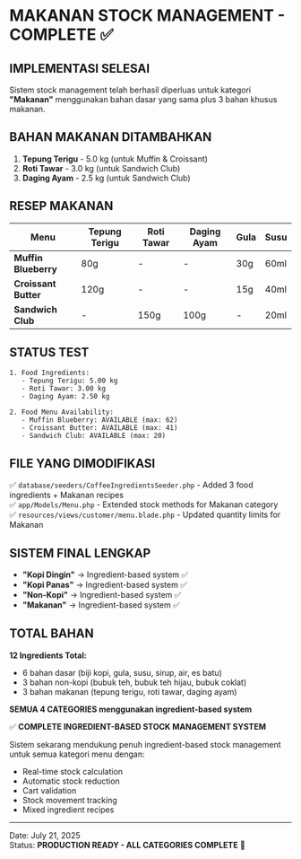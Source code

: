 # MAKANAN STOCK MANAGEMENT - COMPLETE ✅

## IMPLEMENTASI SELESAI

Sistem stock management telah berhasil diperluas untuk kategori **"Makanan"** menggunakan bahan dasar yang sama plus 3 bahan khusus makanan.

## BAHAN MAKANAN DITAMBAHKAN

1. **Tepung Terigu** - 5.0 kg (untuk Muffin & Croissant)
2. **Roti Tawar** - 3.0 kg (untuk Sandwich Club)
3. **Daging Ayam** - 2.5 kg (untuk Sandwich Club)

## RESEP MAKANAN

| Menu | Tepung Terigu | Roti Tawar | Daging Ayam | Gula | Susu |
|------|---------------|------------|-------------|------|------|
| **Muffin Blueberry** | 80g | - | - | 30g | 60ml |
| **Croissant Butter** | 120g | - | - | 15g | 40ml |
| **Sandwich Club** | - | 150g | 100g | - | 20ml |

## STATUS TEST

```
1. Food Ingredients:
   - Tepung Terigu: 5.00 kg
   - Roti Tawar: 3.00 kg
   - Daging Ayam: 2.50 kg

2. Food Menu Availability:
   - Muffin Blueberry: AVAILABLE (max: 62)
   - Croissant Butter: AVAILABLE (max: 41)
   - Sandwich Club: AVAILABLE (max: 20)
```

## FILE YANG DIMODIFIKASI

✅ `database/seeders/CoffeeIngredientsSeeder.php` - Added 3 food ingredients + Makanan recipes  
✅ `app/Models/Menu.php` - Extended stock methods for Makanan category  
✅ `resources/views/customer/menu.blade.php` - Updated quantity limits for Makanan

## SISTEM FINAL LENGKAP

- **"Kopi Dingin"** → Ingredient-based system ✅
- **"Kopi Panas"** → Ingredient-based system ✅  
- **"Non-Kopi"** → Ingredient-based system ✅
- **"Makanan"** → Ingredient-based system ✅

## TOTAL BAHAN

**12 Ingredients Total:**
- 6 bahan dasar (biji kopi, gula, susu, sirup, air, es batu)
- 3 bahan non-kopi (bubuk teh, bubuk teh hijau, bubuk coklat)
- 3 bahan makanan (tepung terigu, roti tawar, daging ayam)

**SEMUA 4 CATEGORIES menggunakan ingredient-based system**

✅ **COMPLETE INGREDIENT-BASED STOCK MANAGEMENT SYSTEM**

Sistem sekarang mendukung penuh ingredient-based stock management untuk semua kategori menu dengan:
- Real-time stock calculation
- Automatic stock reduction
- Cart validation
- Stock movement tracking
- Mixed ingredient recipes

---
Date: July 21, 2025  
Status: **PRODUCTION READY - ALL CATEGORIES COMPLETE** 🚀
